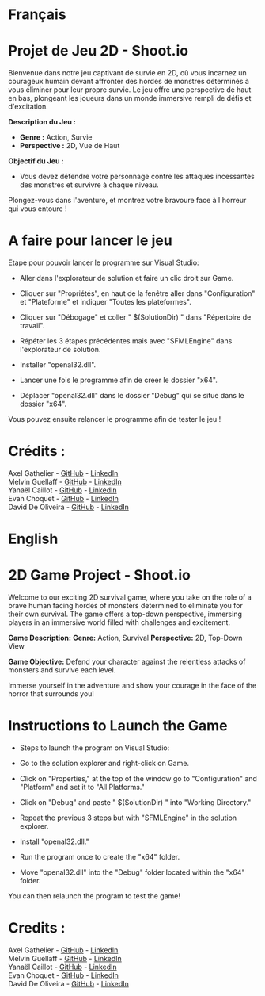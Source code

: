 # Français 

# Projet de Jeu 2D - Shoot.io

Bienvenue dans notre jeu captivant de survie en 2D, où vous incarnez un courageux humain devant affronter des hordes de monstres déterminés à vous éliminer pour leur propre survie. Le jeu offre une perspective de haut en bas, plongeant les joueurs dans un monde immersive rempli de défis et d'excitation.

**Description du Jeu :**
- **Genre :** Action, Survie
- **Perspective :** 2D, Vue de Haut

**Objectif du Jeu :**
- Vous devez défendre votre personnage contre les attaques incessantes des monstres et survivre à chaque niveau.

Plongez-vous dans l'aventure, et montrez votre bravoure face à l'horreur qui vous entoure !

# A faire pour lancer le jeu

Etape pour pouvoir lancer le programme sur Visual Studio:

- Aller dans l'explorateur de solution et faire un clic droit sur Game.
- Cliquer sur "Propriétés", en haut de la fenêtre aller dans "Configuration" et "Plateforme" et indiquer "Toutes les plateformes".
- Cliquer sur "Débogage" et coller " $(SolutionDir) " dans "Répertoire de travail".
- Répéter les 3 étapes précédentes mais avec "SFMLEngine" dans l'explorateur de solution.

- Installer "openal32.dll".
- Lancer une fois le programme afin de creer le dossier "x64".
- Déplacer "openal32.dll" dans le dossier "Debug" qui se situe dans le dossier "x64".

Vous pouvez ensuite relancer le programme afin de tester le jeu !


# Crédits :   

Axel Gathelier - [GitHub](https://github.com/GolfOcean334) - [LinkedIn](https://www.linkedin.com/in/axel-gathelier-13198b252/)  
Melvin Guellaff - [GitHub](https://github.com/Mguellaff) - [LinkedIn](https://www.linkedin.com/in/melvin-guellaff-353628202/)  
Yanaël Caillot - [GitHub](https://github.com/Dranemo) - [LinkedIn](https://www.linkedin.com/in/ycaillot/)  
Evan Choquet - [GitHub](https://github.com/Snip2Fou) - [LinkedIn](https://www.linkedin.com/in/evan-choquet-a9031b265/)  
David De Oliveira - [GitHub](https://github.com/Vindiss) - [LinkedIn](https://www.linkedin.com/in/david-de-oliveira-bb48941b0/)


# English

# 2D Game Project - Shoot.io

Welcome to our exciting 2D survival game, where you take on the role of a brave human facing hordes of monsters determined to eliminate you for their own survival. The game offers a top-down perspective, immersing players in an immersive world filled with challenges and excitement.

**Game Description:**
**Genre:** Action, Survival
**Perspective:** 2D, Top-Down View

**Game Objective:**
Defend your character against the relentless attacks of monsters and survive each level.

Immerse yourself in the adventure and show your courage in the face of the horror that surrounds you!

# Instructions to Launch the Game

- Steps to launch the program on Visual Studio:
- Go to the solution explorer and right-click on Game.
- Click on "Properties," at the top of the window go to "Configuration" and "Platform" and set it to "All Platforms."
- Click on "Debug" and paste " $(SolutionDir) " into "Working Directory."
- Repeat the previous 3 steps but with "SFMLEngine" in the solution explorer.

- Install "openal32.dll."
- Run the program once to create the "x64" folder.
- Move "openal32.dll" into the "Debug" folder located within the "x64" folder.

You can then relaunch the program to test the game!

# Credits :

Axel Gathelier - [GitHub](https://github.com/GolfOcean334) - [LinkedIn](https://www.linkedin.com/in/axel-gathelier-13198b252/)  
Melvin Guellaff - [GitHub](https://github.com/Mguellaff) - [LinkedIn](https://www.linkedin.com/in/melvin-guellaff-353628202/)  
Yanaël Caillot - [GitHub](https://github.com/Dranemo) - [LinkedIn](https://www.linkedin.com/in/ycaillot/)  
Evan Choquet - [GitHub](https://github.com/Snip2Fou) - [LinkedIn](https://www.linkedin.com/in/evan-choquet-a9031b265/)  
David De Oliveira - [GitHub](https://github.com/Vindiss) - [LinkedIn](https://www.linkedin.com/in/david-de-oliveira-bb48941b0/)
